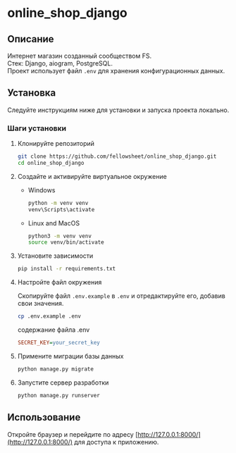 # online_shop_django
## Описание

Интернет магазин созданный сообществом FS.\
Стек: Django, aiogram, PostgreSQL.\
Проект использует файл `.env` для хранения конфигурационных данных.

## Установка

Следуйте инструкциям ниже для установки и запуска проекта локально.

### Шаги установки

1. Клонируйте репозиторий

   ```bash
   git clone https://github.com/fellowsheet/online_shop_django.git
   cd online_shop_django
   ```

2. Создайте и активируйте виртуальное окружение
   - Windows
      ```bash
     python -m venv venv
     venv\Scripts\activate
     ```

   - Linux and MacOS
      ```bash
     python3 -m venv venv
     source venv/bin/activate
     ```

3. Установите зависимости

   ```bash
   pip install -r requirements.txt
   ```

5. Настройте файл окружения

   Скопируйте файл `.env.example` в `.env` и отредактируйте его, добавив свои значения.

   ```bash
   cp .env.example .env
   ```

   содержание файла .env
   ```ini
   SECRET_KEY=your_secret_key
   ```

7. Примените миграции базы данных

   ```bash
   python manage.py migrate
   ```

8. Запустите сервер разработки

   ```bash
   python manage.py runserver
   ```

## Использование

Откройте браузер и перейдите по адресу [http://127.0.0.1:8000/](http://127.0.0.1:8000/) для доступа к приложению.